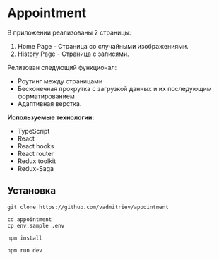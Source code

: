 # Appointment

В приложении реализованы 2 страницы:  
1. Home Page - Страница со случайными изображениями.  
2. History Page - Страница с записями. 

Релизован следующий функционал:  
- Роутинг между страницами  
- Бесконечная прокрутка с загрузкой данных и их последующим форматированием  
- Адаптивная верстка.

**Используемые технологии:**
- TypeScript
- React
- React hooks
- React router
- Redux toolkit
- Redux-Saga

## Установка
```console
git clone https://github.com/vadmitriev/appointment
```

```console
cd appointment
cp env.sample .env
```

```console
npm install
```

```console
npm run dev
```